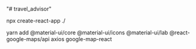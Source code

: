 "# travel_advisor" 

npx create-react-app ./

yarn add @material-ui/core @material-ui/icons @material-ui/lab @react-google-maps/api axios google-map-react  